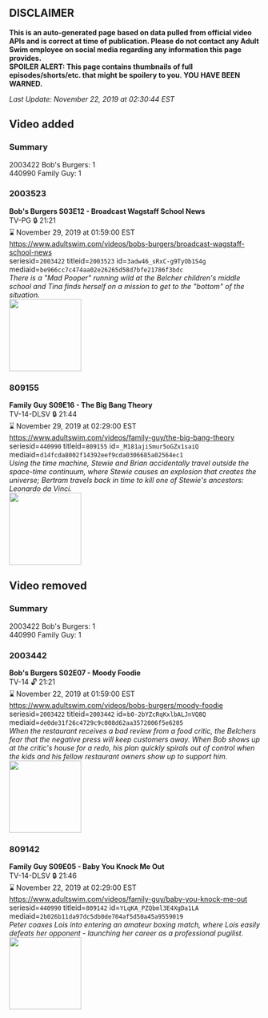 ## DISCLAIMER
**This is an auto-generated page based on data pulled from official video APIs and is correct at time of publication. Please do not contact any Adult Swim employee on social media regarding any information this page provides.**  
**SPOILER ALERT: This page contains thumbnails of full episodes/shorts/etc. that might be spoilery to you. YOU HAVE BEEN WARNED.**  

_Last Update: November 22, 2019 at 02:30:44 EST_
## Video added
### Summary
2003422 Bob's Burgers: 1  
440990 Family Guy: 1  
### 2003523
**Bob's Burgers S03E12 - Broadcast Wagstaff School News**  
TV-PG 🔒 21:21  
⌛ November 29, 2019 at 01:59:00 EST  
https://www.adultswim.com/videos/bobs-burgers/broadcast-wagstaff-school-news  
seriesid=`2003422` titleid=`2003523` id=`3adw46_sRxC-g9TyOb1S4g` mediaid=`be966cc7c474aa02e26265d58d7bfe21786f3bdc`  
_There is a "Mad Pooper" running wild at the Belcher children's middle school and Tina finds herself on a mission to get to the "bottom" of the situation._  
<a href="https://i.cdn.turner.com/adultswim/big/image-upload/thumbnails/thumb-2_image-15227744679512.jpg"><img src="https://i.cdn.turner.com/adultswim/big/image-upload/thumbnails/thumb-2_image-15227744679512.jpg" height="144px" /></a>
### 809155
**Family Guy S09E16 - The Big Bang Theory**  
TV-14-DLSV 🔒 21:44  
⌛ November 29, 2019 at 02:29:00 EST  
https://www.adultswim.com/videos/family-guy/the-big-bang-theory  
seriesid=`440990` titleid=`809155` id=`_M181ajiSmur5oGZx1saiQ` mediaid=`d14fcda8002f14392eef9cda0306685a02564ec1`  
_Using the time machine, Stewie and Brian accidentally travel outside the space-time continuum, where Stewie causes an explosion that creates the universe; Bertram travels back in time to kill one of Stewie's ancestors: Leonardo da Vinci._  
<a href="https://i.cdn.turner.com/adultswim/big/image-upload/thumbnails/thumb-2_image-152053920974719.jpg"><img src="https://i.cdn.turner.com/adultswim/big/image-upload/thumbnails/thumb-2_image-152053920974719.jpg" height="144px" /></a>
## Video removed
### Summary
2003422 Bob's Burgers: 1  
440990 Family Guy: 1  
### 2003442
**Bob's Burgers S02E07 - Moody Foodie**  
TV-14 🔓 21:21  
⌛ November 22, 2019 at 01:59:00 EST  
https://www.adultswim.com/videos/bobs-burgers/moody-foodie  
seriesid=`2003422` titleid=`2003442` id=`b0-2bYZcRqKxlbALJnVQ8Q` mediaid=`de0de31f26c4729c9c008d62aa3572006f5e6205`  
_When the restaurant receives a bad review from a food critic, the Belchers fear that the negative press will keep customers away. When Bob shows up at the critic's house for a redo, his plan quickly spirals out of control when the kids and his fellow restaurant owners show up to support him._  
<a href="https://i.cdn.turner.com/adultswim/big/image-upload/thumbnails/thumb-2_image-15221632620243.jpg"><img src="https://i.cdn.turner.com/adultswim/big/image-upload/thumbnails/thumb-2_image-15221632620243.jpg" height="144px" /></a>
### 809142
**Family Guy S09E05 - Baby You Knock Me Out**  
TV-14-DLSV 🔒 21:46  
⌛ November 22, 2019 at 02:29:00 EST  
https://www.adultswim.com/videos/family-guy/baby-you-knock-me-out  
seriesid=`440990` titleid=`809142` id=`YLqKA_PZQbml3E4XgDa1LA` mediaid=`2b026b11da97dc5db0de704af5d50a45a9559019`  
_Peter coaxes Lois into entering an amateur boxing match, where Lois easily defeats her opponent - launching her career as a professional pugilist._  
<a href="https://i.cdn.turner.com/adultswim/big/image-upload/thumbnails/thumb-2_image-152026908479712.jpg"><img src="https://i.cdn.turner.com/adultswim/big/image-upload/thumbnails/thumb-2_image-152026908479712.jpg" height="144px" /></a>
